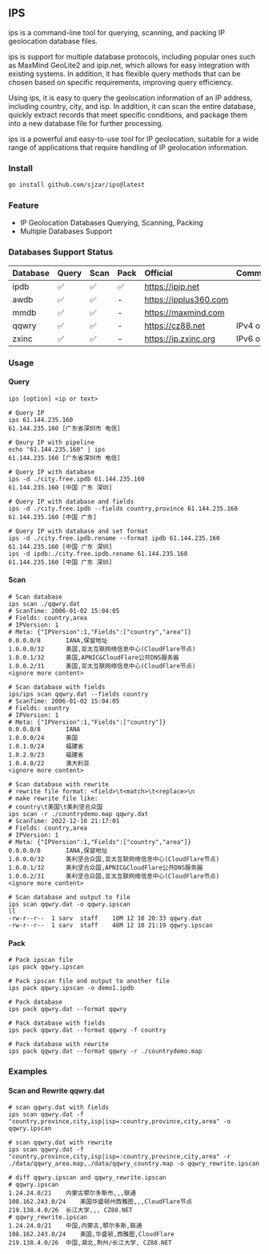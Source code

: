 ## IPS

ips is a command-line tool for querying, scanning, and packing IP geolocation database files.

ips is support for multiple database protocols, including popular ones such as MaxMind GeoLite2 and ipip.net, which allows for easy integration with existing systems. In addition, it has flexible query methods that can be chosen based on specific requirements, improving query efficiency.

Using ips, it is easy to query the geolocation information of an IP address, including country, city, and isp. In addition, it can scan the entire database, quickly extract records that meet specific conditions, and package them into a new database file for further processing.

ips is a powerful and easy-to-use tool for IP geolocation, suitable for a wide range of applications that require handling of IP geolocation information.

### Install

```bash
go install github.com/sjzar/ips@latest
```

### Feature
* IP Geolocation Databases Querying, Scanning, Packing
* Multiple Databases Support

### Databases Support Status

| Database | Query | Scan | Pack | Official              | Comments  |
|:---------|:------|:-----|:-----|:----------------------|:----------|
| ipdb     | ✅    | ✅   | ✅    | https://ipip.net      |           |
| awdb     | ✅    | ✅   | -    | https://ipplus360.com |           |
| mmdb     | ✅    | ✅   | -    | https://maxmind.com   |           |
| qqwry    | ✅    | ✅   | -    | https://cz88.net      | IPv4 only |
| zxinc    | ✅    | ✅   | -    | https://ip.zxinc.org  | IPv6 only |


### Usage

#### Query

```shell
ips [option] <ip or text>

# Query IP
ips 61.144.235.160
61.144.235.160 [广东省深圳市 电信]

# Qeury IP with pipeline
echo "61.144.235.160" | ips
61.144.235.160 [广东省深圳市 电信]

# Query IP with database
ips -d ./city.free.ipdb 61.144.235.160
61.144.235.160 [中国 广东 深圳]

# Query IP with database and fields
ips -d ./city.free.ipdb --fields country,province 61.144.235.160
61.144.235.160 [中国 广东]

# Query IP with database and set format
ips -d ./city.free.ipdb.rename --format ipdb 61.144.235.160
61.144.235.160 [中国 广东 深圳]
ips -d ipdb:./city.free.ipdb.rename 61.144.235.160
61.144.235.160 [中国 广东 深圳]
```

#### Scan

```shell
# Scan database
ips scan ./qqwry.dat
# ScanTime: 2006-01-02 15:04:05
# Fields: country,area
# IPVersion: 1
# Meta: {"IPVersion":1,"Fields":["country","area"]}
0.0.0.0/8       IANA,保留地址
1.0.0.0/32      美国,亚太互联网络信息中心(CloudFlare节点)
1.0.0.1/32      美国,APNIC&CloudFlare公共DNS服务器
1.0.0.2/31      美国,亚太互联网络信息中心(CloudFlare节点)
<ignore more content>

# Scan database with fields
ips/ips scan qqwry.dat --fields country
# ScanTime: 2006-01-02 15:04:05
# Fields: country
# IPVersion: 1
# Meta: {"IPVersion":1,"Fields":["country"]}
0.0.0.0/8       IANA
1.0.0.0/24      美国
1.0.1.0/24      福建省
1.0.2.0/23      福建省
1.0.4.0/22      澳大利亚
<ignore more content>

# Scan database with rewrite
# rewrite file format: <field>\t<match>\t<replace>\n
# make rewrite file like:
# country\t美国\t美利坚合众国
ips scan -r ./countrydemo.map qqwry.dat
# ScanTime: 2022-12-10 21:17:01
# Fields: country,area
# IPVersion: 1
# Meta: {"IPVersion":1,"Fields":["country","area"]}
0.0.0.0/8       IANA,保留地址
1.0.0.0/32      美利坚合众国,亚太互联网络信息中心(CloudFlare节点)
1.0.0.1/32      美利坚合众国,APNIC&CloudFlare公共DNS服务器
1.0.0.2/31      美利坚合众国,亚太互联网络信息中心(CloudFlare节点)
<ignore more content>

# Scan database and output to file
ips scan qqwry.dat -o qqwry.ipscan
ll
-rw-r--r--  1 sarv  staff    10M 12 10 20:33 qqwry.dat
-rw-r--r--  1 sarv  staff    48M 12 10 21:19 qqwry.ipscan
```

#### Pack

```shell
# Pack ipscan file
ips pack qqwry.ipscan

# Pack ipscan file and output to another file
ips pack qqwry.ipscan -o demo1.ipdb

# Pack database
ips pack qqwry.dat --format qqwry

# Pack database with fields
ips pack qqwry.dat --format qqwry -f country

# Pack database with rewrite
ips pack qqwry.dat --format qqwry -r ./countrydemo.map
```

### Examples

#### Scan and Rewrite qqwry.dat
```shell
# scan qqwry.dat with fields
ips scan qqwry.dat -f "country,province,city,isp|isp=:country,province,city,area" -o qqwry.ipscan

# scan qqwry.dat with rewrite
ips scan qqwry.dat -f "country,province,city,isp|isp=:country,province,city,area" -r ./data/qqwry_area.map,./data/qqwry_country.map -o qqwry_rewrite.ipscan

# diff qqwry.ipscan and qqwry_rewrite.ipscan
# qqwry.ipscan
1.24.24.0/21	内蒙古鄂尔多斯市,,,联通
108.162.243.0/24	美国华盛顿州西雅图,,,CloudFlare节点
219.138.4.0/26	长江大学,,, CZ88.NET
# qqwry_rewrite.ipscan
1.24.24.0/21	中国,内蒙古,鄂尔多斯,联通
108.162.243.0/24	美国,华盛顿,西雅图,CloudFlare
219.138.4.0/26	中国,湖北,荆州/长江大学, CZ88.NET
```